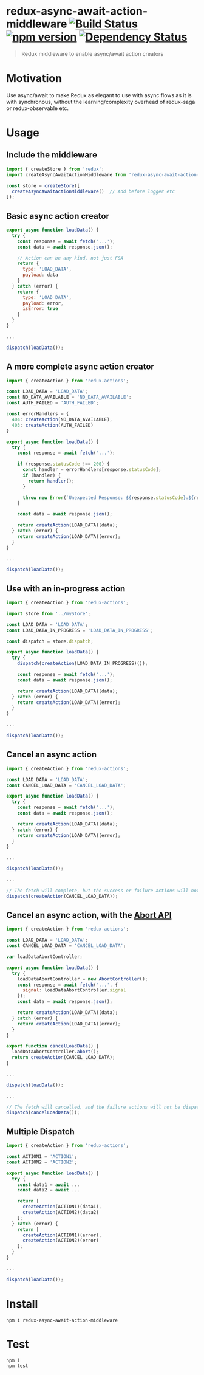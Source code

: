 # redux-async-await-action-middleware [![Build Status](https://travis-ci.org/bealearts/redux-async-await-action-middleware.png?branch=master)](https://travis-ci.org/bealearts/redux-async-await-action-middleware) [![npm version](https://badge.fury.io/js/redux-async-await-action-middleware.svg)](http://badge.fury.io/js/redux-async-await-action-middleware) [![Dependency Status](https://david-dm.org/bealearts/redux-async-await-action-middleware.png)](https://david-dm.org/bealearts/redux-async-await-action-middleware)

> Redux middleware to enable async/await action creators

# Motivation

Use async/await to make Redux as elegant to use with async flows as it is with synchronous, without the learning/complexity overhead of redux-saga or redux-observable etc.

# Usage

## Include the middleware

```js
import { createStore } from 'redux';
import createAsyncAwaitActionMiddleware from 'redux-async-await-action-middleware';

const store = createStore([
  createAsyncAwaitActionMiddleware()  // Add before logger etc
]);
```

## Basic async action creator

```js
export async function loadData() {
  try {
    const response = await fetch('...');
    const data = await response.json();

    // Action can be any kind, not just FSA
    return {
      type: 'LOAD_DATA',
      payload: data
    }
  } catch (error) {
    return {
      type: 'LOAD_DATA',
      payload: error,
      isError: true
    }
  }
}

...

dispatch(loadData());
```

## A more complete async action creator

```js
import { createAction } from 'redux-actions';

const LOAD_DATA = 'LOAD_DATA';
const NO_DATA_AVAILABLE = 'NO_DATA_AVAILABLE';
const AUTH_FAILED = 'AUTH_FAILED';

const errorHandlers = {
  404: createAction(NO_DATA_AVAILABLE),
  403: createAction(AUTH_FAILED)
}

export async function loadData() {
  try {
    const response = await fetch('...');

    if (response.statusCode !== 200) {
      const handler = errorHandlers[response.statusCode];
      if (handler) {
        return handler();
      }

      throw new Error(`Unexpected Response: ${response.statusCode}:${response.status}`);
    }

    const data = await response.json();

    return createAction(LOAD_DATA)(data);
  } catch (error) {
    return createAction(LOAD_DATA)(error);
  }
}

...

dispatch(loadData());
```

## Use with an in-progress action

```js
import { createAction } from 'redux-actions';

import store from '../myStore';

const LOAD_DATA = 'LOAD_DATA';
const LOAD_DATA_IN_PROGRESS = 'LOAD_DATA_IN_PROGRESS';

const dispatch = store.dispatch;

export async function loadData() {
  try {
    dispatch(createAction(LOAD_DATA_IN_PROGRESS)());

    const response = await fetch('...');
    const data = await response.json();

    return createAction(LOAD_DATA)(data);
  } catch (error) {
    return createAction(LOAD_DATA)(error);
  }
}

...

dispatch(loadData());
```

## Cancel an async action

```js
import { createAction } from 'redux-actions';

const LOAD_DATA = 'LOAD_DATA';
const CANCEL_LOAD_DATA = 'CANCEL_LOAD_DATA';

export async function loadData() {
  try {
    const response = await fetch('...');
    const data = await response.json();

    return createAction(LOAD_DATA)(data);
  } catch (error) {
    return createAction(LOAD_DATA)(error);
  }
}

...

dispatch(loadData());

...

// The fetch will complete, but the success or failure actions will not be dispatched
dispatch(createAction(CANCEL_LOAD_DATA));
```


## Cancel an async action, with the [Abort API](https://developer.mozilla.org/en-US/docs/Web/API/AbortController)

```js
import { createAction } from 'redux-actions';

const LOAD_DATA = 'LOAD_DATA';
const CANCEL_LOAD_DATA = 'CANCEL_LOAD_DATA';

var loadDataAbortController;

export async function loadData() {
  try {
    loadDataAbortController = new AbortController();
    const response = await fetch('...', {
      signal: loadDataAbortController.signal
    });
    const data = await response.json();

    return createAction(LOAD_DATA)(data);
  } catch (error) {
    return createAction(LOAD_DATA)(error);
  }
}

export function cancelLoadData() {
  loadDataAbortController.abort();
  return createAction(CANCEL_LOAD_DATA);
}

...

dispatch(loadData());

...

// The fetch will cancelled, and the failure actions will not be dispatched
dispatch(cancelLoadData());
```


## Multiple Dispatch

```js
import { createAction } from 'redux-actions';

const ACTION1 = 'ACTION1';
const ACTION2 = 'ACTION2';

export async function loadData() {
  try {
    const data1 = await ...
    const data2 = await ...

    return [
      createAction(ACTION1)(data1),
      createAction(ACTION2)(data2)
    ];
  } catch (error) {
    return [
      createAction(ACTION1)(error),
      createAction(ACTION2)(error)
    ];
  }
}

...

dispatch(loadData());
```

# Install

```shell
npm i redux-async-await-action-middleware
```

# Test

```shell
npm i
npm test
```
